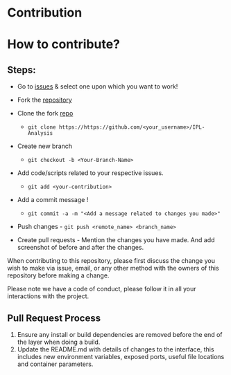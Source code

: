# Contribution

# How to contribute?

## Steps:
  

  -  Go to [issues](https://github.com/sakshamj74/IPL-Analysis/issues) & select one upon which you want to work!
  
  -  Fork the [repository](https://github.com/sakshamj74/IPL-Analysis.git)
  
  -  Clone the fork [repo](https://github.com/<your_username>/IPL-Analysis)
     - `git clone https://https://github.com/<your_username>/IPL-Analysis`
    
  -  Create new branch
     - `git checkout -b <Your-Branch-Name>`
  
  -  Add code/scripts related to your respective issues.
     - `git add <your-contribution>`
 
  -  Add a commit message !
     - `git commit -a -m "<Add a message related to changes you made>"`

  -  Push changes
    - `git push <remote_name> <branch_name>`

 
  -  Create pull requests
    - Mention the changes you have made. And add screenshot of before and after the changes.


When contributing to this repository, please first discuss the change you wish to make via issue,
email, or any other method with the owners of this repository before making a change. 

Please note we have a code of conduct, please follow it in all your interactions with the project.

## Pull Request Process

1. Ensure any install or build dependencies are removed before the end of the layer when doing a 
   build.
2. Update the README.md with details of changes to the interface, this includes new environment 
   variables, exposed ports, useful file locations and container parameters.



